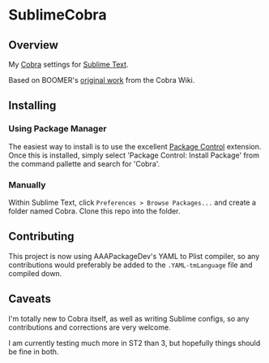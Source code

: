 # SublimeCobra #

## Overview ##

My [Cobra][cobra] settings for [Sublime Text][st].

Based on BOOMER's [original work][wiki] from the Cobra Wiki.

[cobra]: http://cobra-language.com
[st]: http://www.sublimetext.com
[wiki]: http://cobra-language.com/trac/cobra/wiki/SublimeText

## Installing ##

### Using Package Manager ###

The easiest way to install is to use the excellent [Package Control][pc] extension.
Once this is installed, simply select 'Package Control: Install Package' from the command pallette
and search for 'Cobra'.

### Manually ###

Within Sublime Text, click `Preferences > Browse Packages...` and create a folder named Cobra.
Clone this repo into the folder.

[pc]: https://sublime.wbond.net/installation

## Contributing ##

This project is now using AAAPackageDev's YAML to Plist compiler, so any contributions would preferably be added to the `.YAML-tmLanguage` file and compiled down.

## Caveats ##
I'm totally new to Cobra itself, as well as writing Sublime configs, so any contributions and 
corrections are very welcome.

I am currently testing much more in ST2 than 3, but hopefully things should be fine in both.
